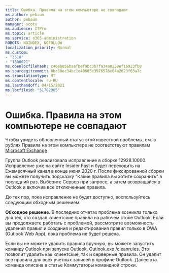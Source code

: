 ```yaml
---
title: Ошибка. Правила на этом компьютере не совпадают
ms.author: pebaum
author: pebaum
manager: scotv
ms.audience: ITPro
ms.topic: article
ms.service: o365-administration
ROBOTS: NOINDEX, NOFOLLOW
localization_priority: Normal
ms.custom:
- "3518"
- "1800021"
ms.openlocfilehash: c46eb856baafbef9bc3b7fa34a0258ef16923fb8
ms.sourcegitcommit: 8bc60ec34bc1e40685e3976576e04a2623f63a7c
ms.translationtype: MT
ms.contentlocale: ru-RU
ms.lasthandoff: 04/15/2021
ms.locfileid: "51782965"
---
```

# <a name="error-the-rules-on-this-computer-do-not-match"></a>Ошибка. Правила на этом компьютере не совпадают

Чтобы увидеть обновленный статус этой известной проблемы, см. в рублях Правила на этом компьютере не соответствуют правилам [Microsoft Exchange](https://support.office.com/article/d032e037-b224-429e-b325-633afde9b5f0)

Группа Outlook реализовала исправление в сборке 12928.10000. Исправление уже на сайте Insider Fast и будет переходить на Ежемесячный канал в конце июня 2020 г. После фиксированной сборки вы можете получить подсказку "Какие правила вы хотите сохранить" в последний раз. Выберите Сервер при запросе, а затем возвращайся в Outlook и включив все отключенные правила.

До тех пор, пока исправление не будет доступно, воспользуйтесь следующим обходным решением:

**Обходное решение.** В последних отчетах проблема возникла только для тех, кто создал клиентские правила на рабочем столе Outlook. Если вы продолжаете работать с проблемой, рассмотрите возможность удаления правил и создания и редактирования правил только в OWA (Outlook Web App), пока проблема не будет решена.

Если вы не можете удалить правила вручную, вы можете запустить команду Outlook при запуске Outlook, Outlook.exe /cleanrules. Это позволит удалить как клиентские, так и серверные правила. Он удалит все правила для всех учетных записей в профиле Outlook. Далее эта команда описана в статье Коммутаторы командной строки.

